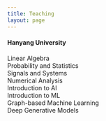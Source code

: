 ```yaml
---
title: Teaching
layout: page
---
```


<h4>Hanyang University</h4>
<p>
Linear Algebra<br>
Probability and Statistics<br>
Signals and Systems<br>
Numerical Analysis<br>
Introduction to AI<br>
Introduction to ML<br>
Graph-based Machine Learning<br>
Deep Generative Models
</p>
